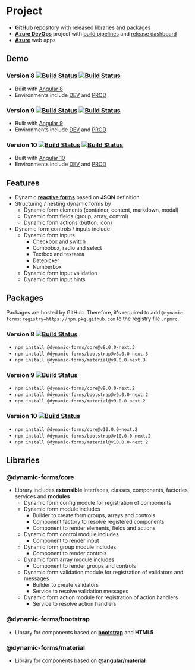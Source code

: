 # **Project**

- [**GitHub**](https://github.com/dynamic-forms/dynamic-forms) repository with [released libraries](https://github.com/dynamic-forms/dynamic-forms/releases) and [packages](https://github.com/dynamic-forms/dynamic-forms/packages)
- [**Azure DevOps**](https://dev.azure.com/alexandergebuhr/dynamic-forms) project with [build pipelines](https://dev.azure.com/alexandergebuhr/dynamic-forms/_build) and [release dashboard](https://dev.azure.com/alexandergebuhr/dynamic-forms/_dashboards/dashboard/75c3b542-d483-4a2c-b7e0-b822a0d4a493)
- [**Azure**](https://dynamic-forms.azurewebsites.net/) web apps

## **Demo**

### **Version 8** [![Build Status](https://dev.azure.com/alexandergebuhr/dynamic-forms/_apis/build/status/dynamic-forms-v8-cd?branchName=develop%2Fv8)](https://dev.azure.com/alexandergebuhr/dynamic-forms/_build/latest?definitionId=1&branchName=develop%2Fv8) [![Build Status](https://dev.azure.com/alexandergebuhr/dynamic-forms/_apis/build/status/dynamic-forms-v8-cd?branchName=release%2Fv8)](https://dev.azure.com/alexandergebuhr/dynamic-forms/_build/latest?definitionId=1&branchName=release%2Fv8)

- Built with [Angular 8](https://v8.angular.io/)
- Environments include [DEV](https://dynamic-forms.azurewebsites.net/v8/dev/) and [PROD](https://dynamic-forms.azurewebsites.net/v8/)

### **Version 9** [![Build Status](https://dev.azure.com/alexandergebuhr/dynamic-forms/_apis/build/status/dynamic-forms-v9-cd?branchName=develop%2Fv9)](https://dev.azure.com/alexandergebuhr/dynamic-forms/_build/latest?definitionId=4&branchName=develop%2Fv9) [![Build Status](https://dev.azure.com/alexandergebuhr/dynamic-forms/_apis/build/status/dynamic-forms-v9-cd?branchName=release%2Fv9)](https://dev.azure.com/alexandergebuhr/dynamic-forms/_build/latest?definitionId=4&branchName=release%2Fv9)

- Built with [Angular 9](https://v9.angular.io/)
- Environments include [DEV](https://dynamic-forms.azurewebsites.net/v9/dev/) and [PROD](https://dynamic-forms.azurewebsites.net/v9/)

### **Version 10** [![Build Status](https://dev.azure.com/alexandergebuhr/dynamic-forms/_apis/build/status/dynamic-forms-v10-cd?branchName=develop%2Fv10)](https://dev.azure.com/alexandergebuhr/dynamic-forms/_build/latest?definitionId=8&branchName=develop%2Fv10) [![Build Status](https://dev.azure.com/alexandergebuhr/dynamic-forms/_apis/build/status/dynamic-forms-v10-cd?branchName=release%2Fv10)](https://dev.azure.com/alexandergebuhr/dynamic-forms/_build/latest?definitionId=8&branchName=release%2Fv10)

- Built with [Angular 10](https://next.angular.io/)
- Environments include [DEV](https://dynamic-forms.azurewebsites.net/v10/dev/) and [PROD](https://dynamic-forms.azurewebsites.net/v10/)

## **Features**

- Dynamic [**reactive forms**](https://angular.io/guide/reactive-forms) based on **JSON** definition
- Structuring / nesting dynamic forms by
  - Dynamic form elements (container, content, markdown, modal)
  - Dynamic form fields (group, array, control)
  - Dynamic form actions (button, icon)
- Dynamic form controls / inputs include
  - Dynamic form inputs
    - Checkbox and switch
    - Combobox, radio and select
    - Textbox and textarea
    - Datepicker
    - Numberbox
  - Dynamic form input validation
  - Dynamic form input hints

## **Packages**

Packages are hosted by GitHub. Therefore, it's required to add `@dynamic-forms:registry=https://npm.pkg.github.com` to the registry file `.npmrc`.

### **Version 8** [![Build Status](https://dev.azure.com/alexandergebuhr/dynamic-forms/_apis/build/status/v8/dynamic-forms-v8-publish?branchName=refs/tags/v8.0.0-next.3)](https://dev.azure.com/alexandergebuhr/dynamic-forms/_build/latest?definitionId=10&branchName=refs/tags/v8.0.0-next.3)

- `npm install @dynamic-forms/core@v8.0.0-next.3`
- `npm install @dynamic-forms/bootstrap@v8.0.0-next.3`
- `npm install @dynamic-forms/material@v8.0.0-next.3`

### **Version 9** [![Build Status](https://dev.azure.com/alexandergebuhr/dynamic-forms/_apis/build/status/v9/dynamic-forms-v9-publish?branchName=refs/tags/v9.0.0-next.2)](https://dev.azure.com/alexandergebuhr/dynamic-forms/_build/latest?definitionId=11&branchName=refs/tags/v9.0.0-next.2)

- `npm install @dynamic-forms/core@v9.0.0-next.2`
- `npm install @dynamic-forms/bootstrap@v9.0.0-next.2`
- `npm install @dynamic-forms/material@v9.0.0-next.2`

### **Version 10** [![Build Status](https://dev.azure.com/alexandergebuhr/dynamic-forms/_apis/build/status/v10/dynamic-forms-v10-publish?branchName=refs/tags/v10.0.0-next.2)](https://dev.azure.com/alexandergebuhr/dynamic-forms/_build/latest?definitionId=12&branchName=refs/tags/v10.0.0-next.2)

- `npm install @dynamic-forms/core@v10.0.0-next.2`
- `npm install @dynamic-forms/bootstrap@v10.0.0-next.2`
- `npm install @dynamic-forms/material@v10.0.0-next.2`

## **Libraries**

### **@dynamic-forms/core**

- Library includes **extensible** interfaces, classes, components, factories, services and **modules**
  - Dynamic form config module for registration of components
  - Dynamic form module includes
    - Builder to create form groups, arrays and controls
    - Component factory to resolve registered components
    - Component to render elements, fields and actions
  - Dynamic form control module includes
    - Component to render input
  - Dynamic form group module includes
    - Component to render controls
  - Dynamic form array module includes
    - Component to render groups and controls
  - Dynamic form validation module for registration of validators and messages
    - Builder to create validators
    - Service to resolve validation messages
  - Dynamic form action module for registration of action handlers
    - Service to resolve action handlers

### **@dynamic-forms/bootstrap**

- Library for components based on [**bootstrap**](https://getbootstrap.com/) and **HTML5**

### **@dynamic-forms/material**

- Library for components based on [**@angular/material**](https://material.angular.io/)
